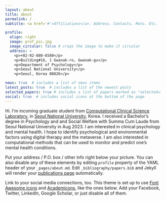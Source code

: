 ```yaml
---
layout: about
title: about
permalink: /
subtitle: <a href='#'>Affiliations</a>. Address. Contacts. Moto. Etc.

profile:
  align: right
  image: prof_pic.jpg
  image_circular: false # crops the image to make it circular
  address: >
    <p>+82-02-880-6580</p>
    <p>Building#16, 1 Gwanak-ro, Gwanak-gu</p>
    <p>Department of Psychology</p>
    <p>Seoul National University</p>
    <p>Seoul, Korea 08826</p>

news: true  # includes a list of news items
latest_posts: true  # includes a list of the newest posts
selected_papers: true # includes a list of papers marked as "selected={true}"
social: true  # includes social icons at the bottom of the page
---
```


Hi. I'm incoming graduate student from [Computational Clinical Science Laboratory](https://ccs-lab.github.io/), in [Seoul National University](https://www.snu.ac.kr/), Korea. I received a Bachelor’s degree in Psychology and and Social Welfare with Summa Cum Laude from Seoul National University in Aug 2023. I am interested in clinical psychology and mental health. I hope to identify psychological and environmental factors using digital therapy and the metaverse. I am also interested in computational methods that can be used to monitor and predict one’s mental health conditions.

Put your address / P.O. box / other info right below your picture. You can also disable any of these elements by editing `profile` property of the YAML header of your `_pages/about.md`. Edit `_bibliography/papers.bib` and Jekyll will render your [publications page](/al-folio/publications/) automatically.

Link to your social media connections, too. This theme is set up to use [Font Awesome icons](http://fortawesome.github.io/Font-Awesome/) and [Academicons](https://jpswalsh.github.io/academicons/), like the ones below. Add your Facebook, Twitter, LinkedIn, Google Scholar, or just disable all of them.
